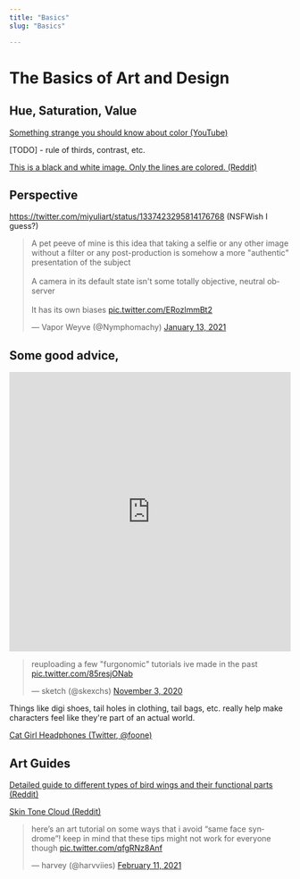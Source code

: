 ```yaml
---
title: "Basics"
slug: "Basics"

---
```

# The Basics of Art and Design

## Hue, Saturation, Value

[Something strange you should know about color (YouTube)](https://www.youtube.com/watch?v=gJ2HOj22gDo&ab_channel=MarcoBucci)

[TODO] - rule of thirds, contrast, etc.

[This is a black and white image. Only the lines are colored. (Reddit)](https://www.reddit.com/r/blackmagicfuckery/comments/cj4gyl/this_is_a_black_and_white_image_only_the_lines/)

## Perspective

https://twitter.com/miyuliart/status/1337423295814176768 (NSFWish I guess?)

<blockquote class="twitter-tweet"><p lang="en" dir="ltr">A pet peeve of mine is this idea that taking a selfie or any other image without a filter or any post-production is somehow a more &quot;authentic&quot; presentation of the subject<br><br>A camera in its default state isn&#39;t some totally objective, neutral observer<br><br>It has its own biases <a href="https://t.co/ERozlmmBt2">pic.twitter.com/ERozlmmBt2</a></p>&mdash; Vapor Weyve (@Nymphomachy) <a href="https://twitter.com/Nymphomachy/status/1349408603715686400?ref_src=twsrc%5Etfw">January 13, 2021</a></blockquote> <script async src="https://platform.twitter.com/widgets.js" charset="utf-8"></script>

## Some good advice,

<iframe width="100%" height="500" src="https://www.youtube.com/embed/5Tx6U5OhMDg?list=PL6haVw-BFETw13kBFhbWl6UCshzgIC7Ea" frameborder="0" allow="accelerometer; autoplay; clipboard-write; encrypted-media; gyroscope; picture-in-picture" allowfullscreen></iframe>

<blockquote class="twitter-tweet"><p lang="en" dir="ltr">reuploading a few &quot;furgonomic&quot; tutorials ive made in the past <a href="https://t.co/85resjONab">pic.twitter.com/85resjONab</a></p>&mdash; sketch (@skexchs) <a href="https://twitter.com/skexchs/status/1323671914758418433?ref_src=twsrc%5Etfw">November 3, 2020</a></blockquote> <script async src="https://platform.twitter.com/widgets.js" charset="utf-8"></script>


Things like digi shoes, tail holes in clothing, tail bags, etc. really help make characters feel like they're part of an actual world.

[Cat Girl Headphones (Twitter, @foone)](https://twitter.com/Foone/status/1338310670488535040)

## Art Guides

[Detailed guide to different types of bird wings and their functional parts (Reddit)](https://www.reddit.com/r/coolguides/comments/eau4e2/detailed_guide_to_different_types_of_bird_wings/)

[Skin Tone Cloud (Reddit)](https://www.reddit.com/r/coolguides/comments/fgta8k/skin_tone_cloud/)

<blockquote class="twitter-tweet"><p lang="en" dir="ltr">here’s an art tutorial on some ways that i avoid “same face syndrome”! keep in mind that these tips might not work for everyone though <a href="https://t.co/qfgRNz8Anf">pic.twitter.com/qfgRNz8Anf</a></p>&mdash; harvey (@harvviies) <a href="https://twitter.com/harvviies/status/1359879055198228483?ref_src=twsrc%5Etfw">February 11, 2021</a></blockquote> <script async src="https://platform.twitter.com/widgets.js" charset="utf-8"></script>